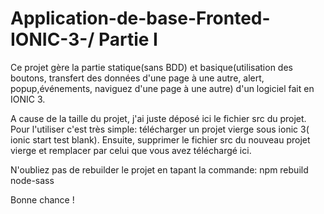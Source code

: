 # Application-de-base-Fronted-IONIC-3-/ Partie I

Ce projet gère la partie statique(sans BDD) et basique(utilisation des boutons, transfert des données d'une page à une autre, alert, popup,événements, naviguez d'une page à une autre) d'un logiciel fait en IONIC 3.

A cause de la taille du projet, j'ai juste déposé ici le fichier src du projet. Pour l'utiliser c'est très simple:
télécharger un projet vierge sous ionic 3( ionic start test blank). Ensuite, supprimer le fichier src du nouveau projet vierge et remplacer par celui que vous avez téléchargé ici.

N'oubliez pas de rebuilder le projet en tapant la commande: npm rebuild node-sass

Bonne chance !
